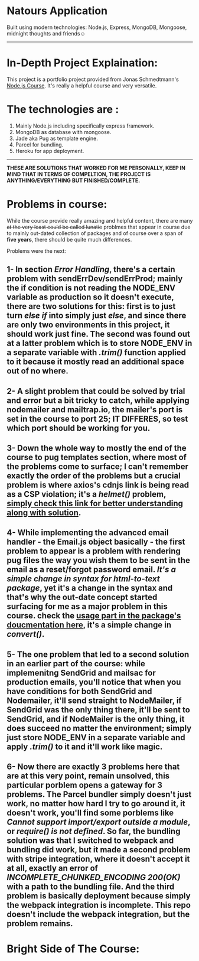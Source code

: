 # Natours Application

Built using modern technologies: Node.js, Express, MongoDB, Mongoose, midnight thoughts and friends☺

---

# In-Depth Project Explaination:

This project is a portfolio project provided from Jonas Schmedtmann's [Node.js Course](https://www.udemy.com/course/nodejs-express-mongodb-bootcamp/?couponCode=LETSLEARNNOWPP). It's really a helpful course and very versatile.

# The technologies are :
1. Mainly Node.js including specifically express framework.
2. MongoDB as database with mongoose.
3. Jade aka Pug as template engine.
4. Parcel for bundling.
5. Heroku for app deployment.

---

**THESE ARE SOLUTIONS THAT WORKED FOR ME PERSONALLY, KEEP IN MIND THAT IN TERMS OF COMPELTION, THE PROJECT IS ANYTHING/EVERYTHING BUT FINISHED/COMPLETE.**

# Problems in course:

While the course provide really amazing and helpful content, there are many ~~at the very least could be called lunatic~~ problmes that appear in course due to mainly out-dated collection of packages and of course over a span of **five years**, there should be quite much differences.

Problems were the next:

1- In section *Error Handling*, there's a certain problem with sendErrDev/sendErrProd; mainly the if condition is not reading the NODE_ENV variable as production so it doesn't execute, there are two solutions for this: first is to just turn *else if* into simply just *else*, and since there are only two environments in this project, it should work just fine. The second was found out at a latter problem which is to store NODE_ENV in a separate variable with *.trim()* function applied to it because it mostly read an additional space out of no where.
--
2- A slight problem that could be solved by trial and error but a bit tricky to catch, while applying nodemailer and mailtrap.io, the mailer's port is set in the course to port 25; **IT DIFFERES**, so test which port should be working for you.
--
3- Down the whole way to mostly the end of the course to pug templates section, where most of the problems come to surface; I can't remember exactly the order of the problems but a crucial problem is where axios's cdnjs link is being read as a CSP violation; it's a *helmet()* problem, [simply check this link for better understanding along with solution](https://stackoverflow.com/questions/67601708/axios-cdn-link-refused-to-load).
--
4- While implementing the advanced email handler - the Email.js object basically - the first problem to appear is a problem with rendering pug files the way you wish them to be sent in the email as a reset/forgot password email. *It's a simple change in syntax for html-to-text package*, yet it's a **change** in the syntax and that's why the out-date concept started surfacing for me as a major problem in this course.
check the [usage part in the package's doucmentation here](https://github.com/html-to-text/node-html-to-text/blob/master/packages/html-to-text/README.md#usage), it's a simple change in *convert()*.
--
5- The one problem that led to a second solution in an earlier part of the course: while implemenitng SendGrid and mailsac for production emails, you'll notice that when you have conditions for both SendGrid and Nodemailer, it'll send straight to NodeMailer, if SendGrid was the only thing there, it'll be sent to SendGrid, and if NodeMailer is the only thing, it does succeed no matter the environment; simply just store NODE_ENV in a separate variable and apply *.trim()* to it and it'll work like magic.
--
6- Now there are exactly 3 problems here that are at this very point, remain unsolved, this particular porblem opens a gateway for 3 problems. The Parcel bundler simply doesn't just work, no matter how hard I try to go around it, it doesn't work, you'll find some porblems like *Cannot support import/export outside a module*, or *require() is not defined*. So far, the bundling solution was that I switched to webpack and bundling did work, but it made a second problem with stripe integration, where it doesn't accept it at all, exactly an error of *INCOMPLETE_CHUNKED_ENCODING 200(OK)* with a path to the bundling file. And the third problem is basically deployment because simply the webpack integration is incomplete. This repo doesn't include the webpack integration, but the problem remains.
--

# Bright Side of The Course:

